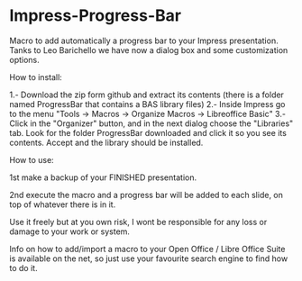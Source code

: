 Impress-Progress-Bar
====================

Macro to add automatically a progress bar to your Impress presentation. Tanks to Leo Barichello we have now a dialog box and some customization options.

How to install:

1.- Download the zip form github and extract its contents (there is a folder named ProgressBar that contains a BAS library files)
2.- Inside Impress go to the menu "Tools -> Macros -> Organize Macros -> Libreoffice Basic"
3.- Click in the "Organizer" button, and in the next dialog choose the "Libraries" tab. Look for the folder ProgressBar downloaded and click it so you see its contents. Accept and the library should be installed.

How to use: 

1st make a backup of your FINISHED presentation.

2nd execute the macro and a progress bar will be added to each slide, on top of whatever there is in it.

Use it freely but at you own risk, I wont be responsible for any loss or damage to your work or system.

Info on how to add/import a macro to your Open Office / Libre Office Suite is available on the net, so just use your favourite search engine to find how to do it.
